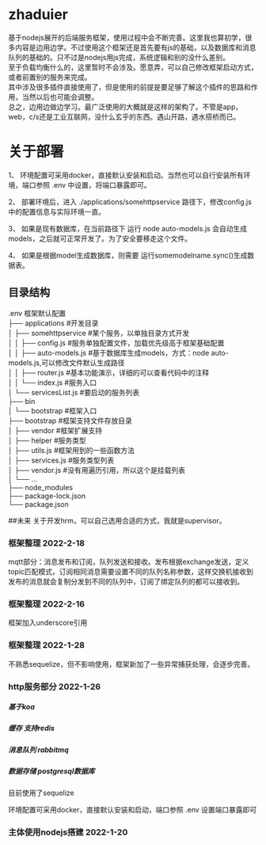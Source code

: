 <!--
 * @Author: hongfu
 * @Date: 2022-01-26 13:48:46
 * @LastEditors: hongfu
 * @LastEditTime: 2022-02-18 14:46:37
 * @Description: readme file
-->
# zhaduier
基于nodejs展开的后端服务框架，使用过程中会不断完善。这里我也算初学，很多内容是边用边学。不过使用这个框架还是首先要有js的基础，以及数据库和消息队列的基础的。只不过是nodejs用js完成，系统逻辑和别的没什么差别。  
至于负载均衡什么的，这里暂时不会涉及。愿意弄，可以自己修改框架启动方式，或者前置别的服务来完成。  
其中涉及很多插件直接使用了，但是使用的前提是要足够了解这个插件的思路和作用，当然以后也可能会调整。  
总之，边用边做边学习。最广泛使用的大概就是这样的架构了。不管是app，web，c/s还是工业互联网，没什么玄乎的东西。遇山开路，遇水搭桥而已。

# 关于部署
1、 环境配置可采用docker，直接默认安装和启动。当然也可以自行安装所有环境，端口参照 .env 中设置，将端口暴露即可。  

2、 部署环境后，进入 ./applications/somehttpservice 路径下，修改config.js中的配置信息与实际环境一直。  

3、 如果是现有数据库，在当前路径下 运行 node auto-models.js 会自动生成 models，之后就可正常开发了。为了安全要移走这个文件。   

4、 如果是根据model生成数据库，则需要 运行somemodelname.sync()生成数据表。  

## 目录结构
.env 框架默认配置  
├── applications #开发目录  
│   ├── somehttpservice #某个服务，以单独目录方式开发  
│   │   ├── config.js #服务单独配置文件，加载优先级高于框架基础配置  
│   │   ├── auto-models.js #基于数据库生成models，方式：node auto-models.js,可以修改文件默认生成路径  
│   │   ├── router.js #基本功能演示，详细的可以查看代码中的注释  
│   │   └── index.js #服务入口  
│   └── servicesList.js #要启动的服务列表  
├── bin  
│   └── bootstrap #框架入口  
├── bootstrap #框架支持文件存放目录  
│   ├── vendor #框架扩展支持  
│   ├── helper #服务类型  
│   ├── utils.js #框架用到的一些函数方法  
│   ├── services.js #服务类型列表  
│   ├── vendor.js #没有用遍历引用，所以这个是挂载列表  
│   └── ...  
├── node_modules  
├── package-lock.json  
└── package.json  

##未来
关于开发hrm，可以自己选用合适的方式，我就是supervisor。  


### 框架整理 2022-2-18
mqtt部分：消息发布和订阅，队列发送和接收。发布根据exchange发送，定义topic匹配模式，订阅相同消息需要设置不同的队列名称参数，这样交换机接收到发布的消息就会复制分发到不同的队列中，订阅了绑定队列的都可以接收到。
### 框架整理 2022-2-16
框架加入underscore引用
### 框架整理 2022-1-28
不熟悉sequelize，但不影响使用，框架新加了一些异常捕获处理，会逐步完善。

### http服务部分 2022-1-26
##### 基于koa
##### 缓存  支持redis
##### 消息队列  rabbitmq
##### 数据存储 postgresql数据库
目前使用了sequelize

环境配置可采用docker，直接默认安装和启动，端口参照 .env 设置端口暴露即可

### 主体使用nodejs搭建 2022-1-20
